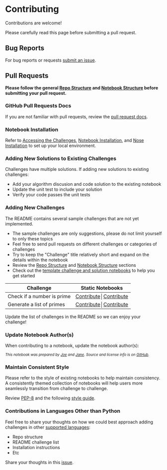 Contributing
============

Contributions are welcome!

Please carefully read this page before submitting a pull request.

## Bug Reports

For bug reports or requests [submit an issue](https://github.com/donnemartin/interactive-coding-challenges/issues).

## Pull Requests

**Please follow the general [Repo Structure](https://github.com/donnemartin/interactive-coding-challenges#repo-structure) and [Notebook Structure](https://github.com/donnemartin/interactive-coding-challenges#notebook-structure) before submitting your pull request.**

### GitHub Pull Requests Docs

If you are not familiar with pull requests, review the [pull request docs](https://help.github.com/articles/using-pull-requests/).

### Notebook Installation

Refer to [Accessing the Challenges](https://github.com/donnemartin/interactive-coding-challenges#accessing-the-challenges), [Notebook Installation](https://github.com/donnemartin/interactive-coding-challenges#notebook-installation), and [Nose Installation](https://github.com/donnemartin/interactive-coding-challenges#nose-installation) to set up your local environment.

### Adding New Solutions to Existing Challenges

Challenges have multiple solutions.  If adding new solutions to existing challenges:
* Add your algorithm discusion and code solution to the existing notebook
* Update the unit test to include your solution
* Verify your code passes the unit tests

### Adding New Challenges

The README contains several sample challenges that are not yet implemented.
* The sample challenges are only suggestions, please do not limit yourself to only these topics
* Feel free to send pull requests on different challenges or categories of challenges
* Try to keep the "Challenge" title relatively short and expand on the details within the notebook
* Review the [Repo Structure](https://github.com/donnemartin/interactive-coding-challenges#repo-structure) and [Notebook Structure](https://github.com/donnemartin/interactive-coding-challenges#notebook-structure) sections
* Check out the [template challenge and solution notebooks](https://github.com/donnemartin/interactive-coding-challenges/tree/master/templates) to help you get started

| Challenge | Static Notebooks |
|--------------------------------------------------------------------------------------------------------------|--------------------------------------------------------------------------------------------------------------------------------------------|
| Check if a number is prime | [Contribute](https://github.com/donnemartin/interactive-coding-challenges#contributing)│[Contribute](https://github.com/donnemartin/interactive-coding-challenges#contributing) |
| Generate a list of primes | [Contribute](https://github.com/donnemartin/interactive-coding-challenges#contributing)│[Contribute](https://github.com/donnemartin/interactive-coding-challenges#contributing) |

Update the list of challenges in the README so we can enjoy your challenge!

### Update Notebook Author(s)

When contributing to a notebook, update the notebook author(s):

<small><i>This notebook was prepared by [Joe](https://github.com/) and [Jane](https://github.com/). Source and license info is on [GitHub](https://github.com/donnemartin/interactive-coding-challenges).</i></small>

### Maintain Consistent Style

Please refer to the style of existing notebooks to help maintain consistency.  A consistently themed collection of notebooks will help users more seamlessly transition from challenge to challenge.

Review [PEP-8](https://www.python.org/dev/peps/pep-0008/) and the following [style guide](https://google-styleguide.googlecode.com/svn/trunk/pyguide.html).

### Contributions in Languages Other than Python

Feel free to share your thoughts on how we could best approach adding challenges in other [supported languages](https://github.com/ipython/ipython/wiki/IPython-kernels-for-other-languages):
* Repo structure
* README challenge list
* Installation instructions
* Etc

Share your thoughts in this [issue](https://github.com/donnemartin/interactive-coding-challenges/issues/3).